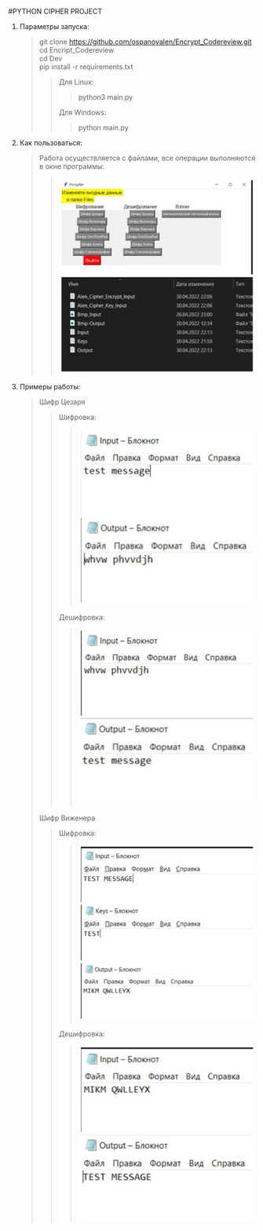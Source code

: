 #PYTHON CIPHER PROJECT
1. Параметры запуска:
	>git clone https://github.com/ospanovalen/Encrypt_Codereview.git \
	>cd Encript_Codereview \
	>cd Dev \
	>pip install -r requirements.txt 
	>>Для Linux:
	>>>python3 main.py 
	>>
	>>Для Windows:
	>>>python main.py
2. Как пользоваться:
	>Работа осуществляется с файлами, все операции выполняются в окне программы:
	>>![Alt text](/Dev/Screenshots/Sc1.jpg?raw=true "Optional Title")
3. Примеры работы:
	>Шифр Цезаря
	>>Шифровка:
	>>>![Alt text](/Dev/Screenshots/Sc21.jpg?raw=true "Optional Title")
	>>
	>>Дешифровка:
	>>>![Alt text](/Dev/Screenshots/Sc22.jpg?raw=true "Optional Title")
	>
	>Шифр Виженера
	>>Шифровка:
	>>>![Alt text](/Dev/Screenshots/Sc31.jpg?raw=true "Optional Title")
	>>
	>>Дешифровка:
	>>>![Alt text](/Dev/Screenshots/Sc32.jpg?raw=true "Optional Title")
	
